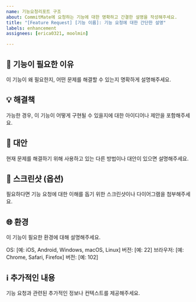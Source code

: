 ```yaml
---
name: 기능요청리포트 구조
about: CommitMate에 요청하는 기능에 대한 명확하고 간결한 설명을 작성해주세요.
title: "[Feature Request] [기능 이름]: 기능 요청에 대한 간단한 설명"
labels: enhancement
assignees: [erica0321, moolmin]

---
```


**📝 기능이 필요한 이유**
-------------
이 기능이 왜 필요한지, 어떤 문제를 해결할 수 있는지 명확하게 설명해주세요.

**💡 해결책**
-------------
가능한 경우, 이 기능이 어떻게 구현될 수 있을지에 대한 아이디어나 제안을 포함해주세요.

**🔄 대안**
-------------
현재 문제를 해결하기 위해 사용하고 있는 다른 방법이나 대안이 있으면 설명해주세요.

**📸 스크린샷 (옵션)**
-------------
필요하다면 기능 요청에 대한 이해를 돕기 위한 스크린샷이나 다이어그램을 첨부해주세요.

**🌐 환경**
-------------
이 기능이 필요한 환경에 대해 설명해주세요.

OS: [예: iOS, Android, Windows, macOS, Linux]
버전: [예: 22]
브라우저: [예: Chrome, Safari, Firefox]
버전: [예: 102]

**ℹ️ 추가적인 내용**
-------------
기능 요청과 관련된 추가적인 정보나 컨텍스트를 제공해주세요.
